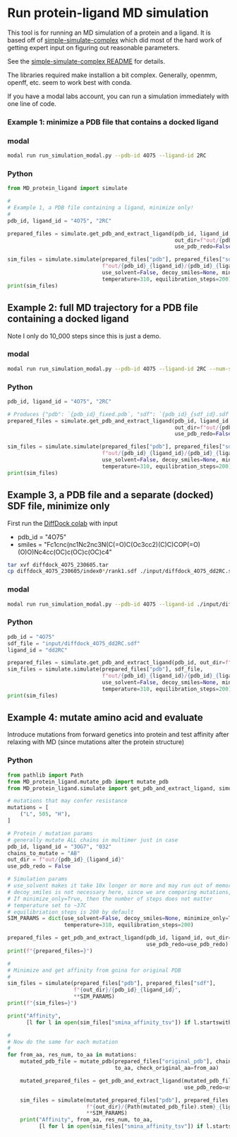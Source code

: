 # Run protein-ligand MD simulation

This tool is for running an MD simulation of a protein and a ligand.
It is based off of [simple-simulate-complex](https://github.com/tdudgeon/simple-simulate-complex)
which did most of the hard work of
getting expert input on figuring out reasonable parameters.

See the
[simple-simulate-complex README](https://github.com/tdudgeon/simple-simulate-complex/blob/master/README.md)
for details.

The libraries required make installion a bit complex.
Generally, openmm, openff, etc. seem to work best with conda.

If you have a modal labs account, you can run a simulation immediately with one line of code.

### Example 1: minimize a PDB file that contains a docked ligand

### modal
```sh
modal run run_simulation_modal.py --pdb-id 4O75 --ligand-id 2RC
```

### Python
```python
from MD_protein_ligand import simulate

#
# Example 1, a PDB file containing a ligand, minimize only!
#
pdb_id, ligand_id = "4O75", "2RC"

prepared_files = simulate.get_pdb_and_extract_ligand(pdb_id, ligand_id,
                                                     out_dir=f"out/{pdb_id}_{ligand_id}",
                                                     use_pdb_redo=False)

sim_files = simulate.simulate(prepared_files["pdb"], prepared_files["sdf"],
                              f"out/{pdb_id}_{ligand_id}/{pdb_id}_{ligand_id}", None,
                              use_solvent=False, decoy_smiles=None, minimize_only=True,
                              temperature=310, equilibration_steps=200)
print(sim_files)
```


## Example 2: full MD trajectory for a PDB file containing a docked ligand

Note I only do 10_000 steps since this is just a demo.

### modal
```sh
modal run run_simulation_modal.py --pdb-id 4O75 --ligand-id 2RC --num-steps 10_000
```

### Python
```python
pdb_id, ligand_id = "4O75", "2RC"

# Produces {"pdb": `{pdb_id}_fixed.pdb`, "sdf": `{pdb_id}_{sdf_id}.sdf`}
prepared_files = simulate.get_pdb_and_extract_ligand(pdb_id, ligand_id,
                                                     out_dir=f"out/{pdb_id}_{ligand_id}",
                                                     use_pdb_redo=False)

sim_files = simulate.simulate(prepared_files["pdb"], prepared_files["sdf"],
                              f"out/{pdb_id}_{ligand_id}/{pdb_id}_{ligand_id}", 10_000,
                              use_solvent=False, decoy_smiles=None, minimize_only=False,
                              temperature=310, equilibration_steps=200)
print(sim_files)
```

## Example 3, a PDB file and a separate (docked) SDF file, minimize only

First run the [DiffDock colab](https://colab.research.google.com/drive/1CTtUGg05-2MtlWmfJhqzLTtkDDaxCDOQ)
with input
- pdb_id = "4O75"
- smiles = "Fc1cnc(nc1Nc2nc3N(C(=O)C(Oc3cc2)(C)C)COP(=O)(O)O)Nc4cc(OC)c(OC)c(OC)c4"

```sh
tar xvf diffdock_4O75_230605.tar
cp diffdock_4O75_230605/index0*/rank1.sdf ./input/diffdock_4O75_dd2RC.sdf
```

### modal
```sh
modal run run_simulation_modal.py --pdb-id 4O75 --ligand-id ./input/diffdock_4O75_dd2RC.sdf
```

### Python
```python
pdb_id = "4O75"
sdf_file = "input/diffdock_4O75_dd2RC.sdf"
ligand_id = "dd2RC"

prepared_files = simulate.get_pdb_and_extract_ligand(pdb_id, out_dir=f"out/{pdb_id}_{ligand_id}")
sim_files = simulate.simulate(prepared_files["pdb"], sdf_file,
                              f"out/{pdb_id}_{ligand_id}/{pdb_id}_{ligand_id}", None,
                              use_solvent=False, decoy_smiles=None, minimize_only=True,
                              temperature=310, equilibration_steps=200)
print(sim_files)
```

## Example 4: mutate amino acid and evaluate

Introduce mutations from forward genetics into protein
and test affinity after relaxing with MD
(since mutations alter the protein structure)

### Python

```python
from pathlib import Path
from MD_protein_ligand.mutate_pdb import mutate_pdb
from MD_protein_ligand.simulate import get_pdb_and_extract_ligand, simulate

# mutations that may confer resistance
mutations = [
    ("L", 505, "H"),
]

# Protein / mutation params
# generally mutate ALL chains in multimer just in case
pdb_id, ligand_id = "3OG7", "032"
chains_to_mutate = "AB"
out_dir = f"out/{pdb_id}_{ligand_id}"
use_pdb_redo = False

# Simulation params
# use_solvent makes it take 10x longer or more and may run out of memory
# decoy_smiles is not necessary here, since we are comparing mutations, not ligands
# If minimize_only=True, then the number of steps does not matter
# temperature set to ~37C
# equilibriation_steps is 200 by default
SIM_PARAMS = dict(use_solvent=False, decoy_smiles=None, minimize_only=True, num_steps=None,
                  temperature=310, equilibration_steps=200)

prepared_files = get_pdb_and_extract_ligand(pdb_id, ligand_id, out_dir=out_dir,
                                            use_pdb_redo=use_pdb_redo)
print(f"{prepared_files=}")

#
# Minimize and get affinity from gnina for original PDB
#
sim_files = simulate(prepared_files["pdb"], prepared_files["sdf"],
                     f"{out_dir}/{pdb_id}_{ligand_id}",
                     **SIM_PARAMS)
print(f"{sim_files=}")

print("Affinity",
      [l for l in open(sim_files["smina_affinity_tsv"]) if l.startswith("min")][0])

#
# Now do the same for each mutation
#
for from_aa, res_num, to_aa in mutations:
    mutated_pdb_file = mutate_pdb(prepared_files["original_pdb"], chains_to_mutate, res_num,
                                  to_aa, check_original_aa=from_aa)

    mutated_prepared_files = get_pdb_and_extract_ligand(mutated_pdb_file, out_dir=out_dir,
                                                        use_pdb_redo=use_pdb_redo)

    sim_files = simulate(mutated_prepared_files["pdb"], prepared_files["sdf"],
                         f"{out_dir}/{Path(mutated_pdb_file).stem}_{ligand_id}",
                         **SIM_PARAMS)
    print("Affinity", from_aa, res_num, to_aa,
          [l for l in open(sim_files["smina_affinity_tsv"]) if l.startswith("min")][0])

```